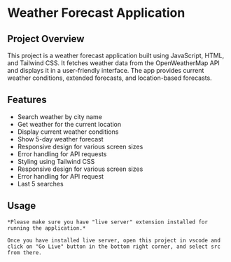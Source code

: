 # Weather Forecast Application

## Project Overview

This project is a weather forecast application built using JavaScript, HTML, and Tailwind CSS. It fetches weather data from the OpenWeatherMap API and displays it in a user-friendly interface. The app provides current weather conditions, extended forecasts, and location-based forecasts.

## Features

- Search weather by city name
- Get weather for the current location
- Display current weather conditions
- Show 5-day weather forecast
- Responsive design for various screen sizes
- Error handling for API requests
- Styling using Tailwind CSS
- Responsive design for various screen sizes
- Error handling for API request
- Last 5 searches

## Usage

    *Please make sure you have "live server" extension installed for running the application.*

    Once you have installed live server, open this project in vscode and click on "Go Live" button in the bottom right corner, and select src from there.
